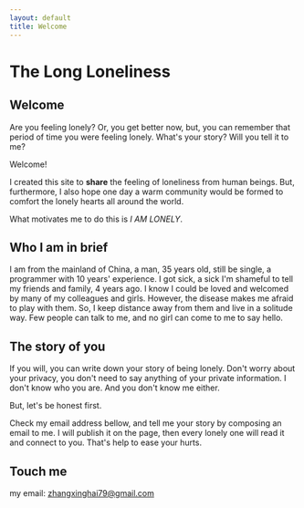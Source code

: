 ```yaml
---
layout: default
title: Welcome
---
```


# The Long Loneliness

## Welcome

Are you feeling lonely? Or, you get better now, but, you can remember that period of time you were feeling lonely. What's your story? Will you tell it to me?

Welcome!

I created this site to **share** the feeling of loneliness from human beings. But, furthermore, I also hope one day a warm community would be formed to comfort the lonely hearts all around the world.

What motivates me to do this is *I AM LONELY*.

## Who I am in brief

I am from the mainland of China, a man, 35 years old, still be single, a programmer with 10 years' experience. I got sick, a sick I'm shameful to tell my friends and family, 4 years ago. I know I could be loved and welcomed by many of my colleagues and girls. However, the disease makes me afraid to play with them. So, I keep distance away from them and live in a solitude way. Few people can talk to me, and no girl can come to me to say hello.

## The story of you

If you will, you can write down your story of being lonely. Don't worry about your privacy, you don't need to say anything of your private information. I don't know who you are. And you don't know me either. 

But, let's be honest first.

Check my email address bellow, and tell me your story by composing an email to me. I will publish it on the page, then every lonely one will read it and connect to you. That's help to ease your hurts.

## Touch me

my email: zhangxinghai79@gmail.com

